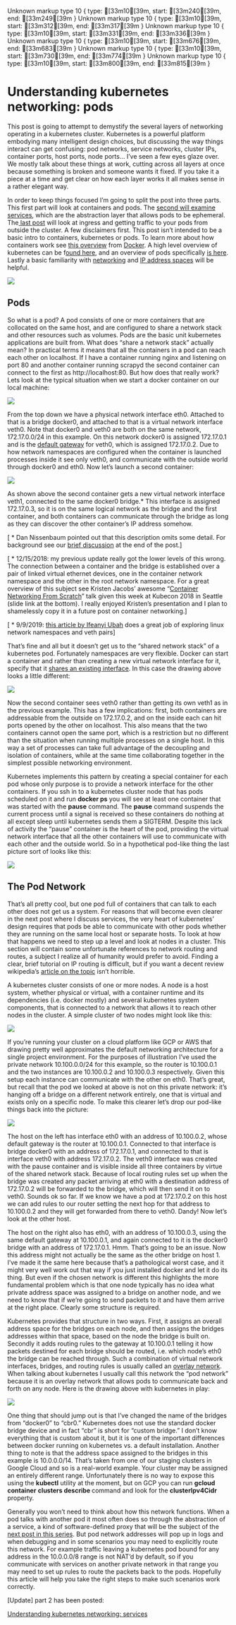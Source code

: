 Unknown markup type 10 { type: [33m10[39m, start: [33m240[39m, end: [33m249[39m }
Unknown markup type 10 { type: [33m10[39m, start: [33m312[39m, end: [33m317[39m }
Unknown markup type 10 { type: [33m10[39m, start: [33m331[39m, end: [33m336[39m }
Unknown markup type 10 { type: [33m10[39m, start: [33m676[39m, end: [33m683[39m }
Unknown markup type 10 { type: [33m10[39m, start: [33m730[39m, end: [33m774[39m }
Unknown markup type 10 { type: [33m10[39m, start: [33m800[39m, end: [33m815[39m }

# Understanding kubernetes networking: pods

This post is going to attempt to demystify the several layers of networking operating in a kubernetes cluster. Kubernetes is a powerful platform embodying many intelligent design choices, but discussing the way things interact can get confusing: pod networks, service networks, cluster IPs, container ports, host ports, node ports… I’ve seen a few eyes glaze over. We mostly talk about these things at work, cutting across all layers at once because something is broken and someone wants it fixed. If you take it a piece at a time and get clear on how each layer works it all makes sense in a rather elegant way.

In order to keep things focused I’m going to split the post into three parts. This first part will look at containers and pods. The [second will examine services](https://medium.com/@betz.mark/understanding-kubernetes-networking-services-f0cb48e4cc82), which are the abstraction layer that allows pods to be ephemeral. The[ last post](https://medium.com/@betz.mark/understanding-kubernetes-networking-ingress-1bc341c84078) will look at ingress and getting traffic to your pods from outside the cluster. A few disclaimers first. This post isn’t intended to be a basic intro to containers, kubernetes or pods. To learn more about how containers work see [this overview](https://docs.docker.com/engine/docker-overview/#the-underlying-technology) from [Docker](https://www.docker.com/). A high level overview of kubernetes can be f[ound here](https://kubernetes.io/), and an overview of pods specifically [is here](https://kubernetes.io/docs/concepts/workloads/pods/pod/). Lastly a basic familiarity with [networking](https://www.digitalocean.com/community/tutorials/an-introduction-to-networking-terminology-interfaces-and-protocols) and [IP address spaces](https://www.digitalocean.com/community/tutorials/understanding-ip-addresses-subnets-and-cidr-notation-for-networking) will be helpful.

![](https://cdn-images-1.medium.com/max/3200/1*5DymPHFgLmQ3WoEbbyM52Q.png)

## Pods

So what is a pod? A pod consists of one or more containers that are collocated on the same host, and are configured to share a network stack and other resources such as volumes. Pods are the basic unit kubernetes applications are built from. What does “share a network stack” actually mean? In practical terms it means that all the containers in a pod can reach each other on localhost. If I have a container running nginx and listening on port 80 and another container running scrapyd the second container can connect to the first as http://localhost:80. But how does that really work? Lets look at the typical situation when we start a docker container on our local machine:

![](https://cdn-images-1.medium.com/max/2800/1*0Xo-WpbTTGKZhJt7TvFLZQ.png)

From the top down we have a physical network interface eth0. Attached to that is a bridge docker0, and attached to that is a virtual network interface veth0. Note that docker0 and veth0 are both on the same network, 172.17.0.0/24 in this example. On this network docker0 is assigned 172.17.0.1 and is the [default gateway](https://en.wikipedia.org/wiki/Default_gateway) for veth0, which is assigned 172.17.0.2. Due to how network namespaces are configured when the container is launched processes inside it see only veth0, and communicate with the outside world through docker0 and eth0. Now let’s launch a second container:

![](https://cdn-images-1.medium.com/max/2800/1*ZdgIoY6tuOqK-r6wgL7d5A.png)

As shown above the second container gets a new virtual network interface veth1, connected to the same docker0 bridge.* This interface is assigned 172.17.0.3, so it is on the same logical network as the bridge and the first container, and both containers can communicate through the bridge as long as they can discover the other container’s IP address somehow.

[ * Dan Nissenbaum pointed out that this description omits some detail. For background see our [brief discussion](https://medium.com/@dannissenbaum?source=post_header_lockup) at the end of the post.]

[ * 12/15/2018: my previous update really got the lower levels of this wrong. The connection between a container and the bridge is established over a pair of linked virtual ethernet devices, one in the container network namespace and the other in the root network namespace. For a great overview of this subject see Kristen Jacobs’ awesome “[Container Networking From Scratch](https://kccna18.sched.com/event/GrWx/container-networking-from-scratch-kristen-jacobs-oracle)” talk given this week at Kubecon 2018 in Seattle (slide link at the bottom). I really enjoyed Kristen’s presentation and I plan to shamelessly copy it in a future post on container networking.]

[ * 9/9/2019: [this article by Ifeanyi Ubah](http://ifeanyi.co/posts/linux-namespaces-part-4/) does a great job of exploring linux network namespaces and veth pairs]

That’s fine and all but it doesn’t get us to the “shared network stack” of a kubernetes pod. Fortunately namespaces are very flexible. Docker can start a container and rather than creating a new virtual network interface for it, specify that it [shares an existing interface](https://docs.docker.com/engine/reference/run/#network-settings). In this case the drawing above looks a little different:

![](https://cdn-images-1.medium.com/max/2800/1*akBBZKad2SAxSnJNaSHVmg.png)

Now the second container sees veth0 rather than getting its own veth1 as in the previous example. This has a few implications: first, both containers are addressable from the outside on 172.17.0.2, and on the inside each can hit ports opened by the other on localhost. This also means that the two containers cannot open the same port, which is a restriction but no different than the situation when running multiple processes on a single host. In this way a set of processes can take full advantage of the decoupling and isolation of containers, while at the same time collaborating together in the simplest possible networking environment.

Kubernetes implements this pattern by creating a special container for each pod whose only purpose is to provide a network interface for the other containers. If you ssh in to a kubernetes cluster node that has pods scheduled on it and run **docker ps** you will see at least one container that was started with the **pause** command. The **pause** command suspends the current process until a signal is received so these containers do nothing at all except sleep until kubernetes sends them a SIGTERM. Despite this lack of activity the “pause” container is the heart of the pod, providing the virtual network interface that all the other containers will use to communicate with each other and the outside world. So in a hypothetical pod-like thing the last picture sort of looks like this:

![](https://cdn-images-1.medium.com/max/2800/1*7JLi1Rl0G0FAeu-hiTGSGQ.png)

## The Pod Network

That’s all pretty cool, but one pod full of containers that can talk to each other does not get us a system. For reasons that will become even clearer in the next post where I discuss services, the very heart of kubernetes’ design requires that pods be able to communicate with other pods whether they are running on the same local host or separate hosts. To look at how that happens we need to step up a level and look at nodes in a cluster. This section will contain some unfortunate references to network routing and routes, a subject I realize all of humanity would prefer to avoid. Finding a clear, brief tutorial on IP routing is difficult, but if you want a decent review wikipedia’s [article on the topic](https://en.wikipedia.org/wiki/Routing_table) isn’t horrible.

A kubernetes cluster consists of one or more nodes. A node is a host system, whether physical or virtual, with a container runtime and its dependencies (i.e. docker mostly) and several kubernetes system components, that is connected to a network that allows it to reach other nodes in the cluster. A simple cluster of two nodes might look like this:

![](https://cdn-images-1.medium.com/max/3200/1*XGG8e2tbP4bQbsS33gfwUw.png)

If you’re running your cluster on a cloud platform like GCP or AWS that drawing pretty well approximates the default networking architecture for a single project environment. For the purposes of illustration I’ve used the private network 10.100.0.0/24 for this example, so the router is 10.100.0.1 and the two instances are 10.100.0.2 and 10.100.0.3 respectively. Given this setup each instance can communicate with the other on eth0. That’s great, but recall that the pod we looked at above is not on this private network: it’s hanging off a bridge on a different network entirely, one that is virtual and exists only on a specific node. To make this clearer let’s drop our pod-like things back into the picture:

![](https://cdn-images-1.medium.com/max/3200/1*RiLtoAdCfcJygwePVJzZOA.png)

The host on the left has interface eth0 with an address of 10.100.0.2, whose default gateway is the router at 10.100.0.1. Connected to that interface is bridge docker0 with an address of 172.17.0.1, and connected to that is interface veth0 with address 172.17.0.2. The veth0 interface was created with the pause container and is visible inside all three containers by virtue of the shared network stack. Because of local routing rules set up when the bridge was created any packet arriving at eth0 with a destination address of 172.17.0.2 will be forwarded to the bridge, which will then send it on to veth0. Sounds ok so far. If we know we have a pod at 172.17.0.2 on this host we can add rules to our router setting the next hop for that address to 10.100.0.2 and they will get forwarded from there to veth0. Dandy! Now let’s look at the other host.

The host on the right also has eth0, with an address of 10.100.0.3, using the same default gateway at 10.100.0.1, and again connected to it is the docker0 bridge with an address of 172.17.0.1. Hmm. That’s going to be an issue. Now this address might not actually be the same as the other bridge on host 1. I’ve made it the same here because that’s a pathological worst case, and it might very well work out that way if you just installed docker and let it do its thing. But even if the chosen network is different this highlights the more fundamental problem which is that one node typically has no idea what private address space was assigned to a bridge on another node, and we need to know that if we’re going to send packets to it and have them arrive at the right place. Clearly some structure is required.

Kubernetes provides that structure in two ways. First, it assigns an overall address space for the bridges on each node, and then assigns the bridges addresses within that space, based on the node the bridge is built on. Secondly it adds routing rules to the gateway at 10.100.0.1 telling it how packets destined for each bridge should be routed, i.e. which node’s eth0 the bridge can be reached through. Such a combination of virtual network interfaces, bridges, and routing rules is usually called an [overlay network](https://en.wikipedia.org/wiki/Overlay_network). When talking about kubernetes I usually call this network the “pod network” because it is an overlay network that allows pods to communicate back and forth on any node. Here is the drawing above with kubernetes in play:

![](https://cdn-images-1.medium.com/max/3200/1*oyGbXt7kStLd85ZT4it3oQ.png)

One thing that should jump out is that I’ve changed the name of the bridges from “docker0” to “cbr0.” Kubernetes does not use the standard docker bridge device and in fact “cbr” is short for “custom bridge.” I don’t know everything that is custom about it, but it is one of the important differences between docker running on kubernetes vs. a default installation. Another thing to note is that the address space assigned to the bridges in this example is 10.0.0.0/14. That’s taken from one of our staging clusters in Google Cloud and so is a real-world example. Your cluster may be assigned an entirely different range. Unfortunately there is no way to expose this using the **kubectl** utility at the moment, but on GCP you can run **gcloud container** **clusters describe <cluster>** command and look for the **clusterIpv4Cidr** property.

Generally you won’t need to think about how this network functions. When a pod talks with another pod it most often does so through the abstraction of a service, a kind of software-defined proxy that will be the subject of the [next post in this series](https://medium.com/@betz.mark/understanding-kubernetes-networking-services-f0cb48e4cc82). But pod network addresses will pop up in logs and when debugging and in some scenarios you may need to explicitly route this network. For example traffic leaving a kubernetes pod bound for any address in the 10.0.0.0/8 range is not NAT’d by default, so if you communicate with services on another private network in that range you may need to set up rules to route the packets back to the pods. Hopefully this article will help you take the right steps to make such scenarios work correctly.

[Update] part 2 has been posted:

[Understanding kubernetes networking: services](https://medium.com/@betz.mark/understanding-kubernetes-networking-services-f0cb48e4cc82)

